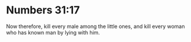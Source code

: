 # Numbers 31:17

Now therefore, kill every male among the little ones, and kill every woman who has known man by lying with him.

